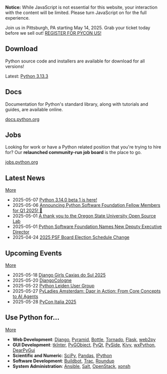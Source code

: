 **Notice:** While JavaScript is not essential for this website, your interaction with the content will be limited. Please turn JavaScript on for the full experience.

Join us in Pittsburgh, PA starting May 14, 2025. Grab your ticket today before we sell out!   [REGISTER FOR PYCON US!](https://us.pycon.org/2025/about/pycon/)

## Download

Python source code and installers are available for download for all versions!

Latest: [Python 3.13.3](/downloads/release/python-3133/)

## Docs

Documentation for Python's standard library, along with tutorials and guides, are available online.

[docs.python.org](https://docs.python.org/)

## Jobs

Looking for work or have a Python related position that you're trying to hire for? Our **relaunched community-run job board** is the place to go.

[jobs.python.org](//jobs.python.org)

## Latest News

[More](https://blog.python.org/ "More News")

* 2025-05-07
  [Python 3.14.0 beta 1 is here!](https://pythoninsider.blogspot.com/2025/05/python-3140-beta-1-is-here.html)
* 2025-05-06
  [Announcing Python Software Foundation Fellow Members for Q1 2025! 🎉](https://pyfound.blogspot.com/2025/05/announcing-python-software-foundation.html)
* 2025-05-01
  [A thank you to the Oregon State University Open Source Lab](https://pyfound.blogspot.com/2025/05/a-thank-you-to-oregon-state-university.html)
* 2025-05-01
  [Python Software Foundation Names New Deputy Executive Director](https://pyfound.blogspot.com/2025/04/congrats-loren.html)
* 2025-04-24
  [2025 PSF Board Election Schedule Change](https://pyfound.blogspot.com/2025/04/2025-psf-board-election-schedule-change.html)

## Upcoming Events

[More](/events/calendars/ "More Events")

* 2025-05-18
  [Django Girls Caxias do Sul 2025](/events/python-user-group/1986/)
* 2025-05-20
  [DjangoCologne](/events/python-user-group/2001/)
* 2025-05-22
  [Python Leiden User Group](/events/python-user-group/1988/)
* 2025-05-27
  [PyLadies Amsterdam: Dapr in Action: From Core Concepts to AI Agents](/events/python-user-group/2013/)
* 2025-05-28
  [PyCon Italia 2025](/events/python-events/1873/)

## Use Python for…

[More](/about/apps "More Applications")

* **Web Development**:
  [Django](http://www.djangoproject.com/), [Pyramid](http://www.pylonsproject.org/), [Bottle](http://bottlepy.org/), [Tornado](http://tornadoweb.org/), [Flask](http://flask.pocoo.org/), [web2py](http://www.web2py.com/)
* **GUI Development**:
  [tkInter](http://wiki.python.org/moin/TkInter), [PyGObject](https://wiki.gnome.org/Projects/PyGObject), [PyQt](http://www.riverbankcomputing.co.uk/software/pyqt/intro), [PySide](https://wiki.qt.io/PySide), [Kivy](https://kivy.org/), [wxPython](http://www.wxpython.org/), [DearPyGui](https://dearpygui.readthedocs.io/en/latest/)
* **Scientific and Numeric**:
  [SciPy](http://www.scipy.org/), [Pandas](http://pandas.pydata.org/), [IPython](http://ipython.org/)
* **Software Development**:
  [Buildbot](http://buildbot.net/), [Trac](http://trac.edgewall.org/), [Roundup](http://roundup.sourceforge.net/)
* **System Administration**:
  [Ansible](http://www.ansible.com/), [Salt](https://saltproject.io/), [OpenStack](https://www.openstack.org/), [xonsh](https://xon.sh/)
